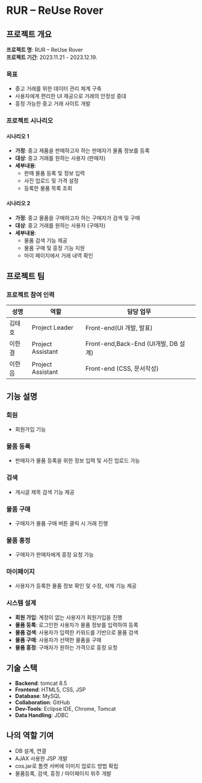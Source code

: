 # RUR – ReUse Rover

## 프로젝트 개요
**프로젝트 명**: RUR – ReUse Rover  
**프로젝트 기간**: 2023.11.21 - 2023.12.19.

### 목표
- 중고 거래를 위한 데이터 관리 체계 구축
- 사용자에게 편리한 UI 제공으로 거래의 안정성 증대
- 흥정 가능한 중고 거래 사이트 개발

### 프로젝트 시나리오

#### 시나리오 1
- **가정**: 중고 제품을 판매하고자 하는 판매자가 물품 정보를 등록
- **대상**: 중고 거래를 원하는 사용자 (판매자)
- **세부내용**:
  - 판매 물품 등록 및 정보 입력
  - 사진 업로드 및 가격 설정
  - 등록한 물품 목록 조회

#### 시나리오 2
- **가정**: 중고 물품을 구매하고자 하는 구매자가 검색 및 구매
- **대상**: 중고 거래를 원하는 사용자 (구매자)
- **세부내용**:
  - 물품 검색 기능 제공
  - 물품 구매 및 흥정 기능 지원
  - 마이 페이지에서 거래 내역 확인


## 프로젝트 팀
### 프로젝트 참여 인력
| 성명       | 역할                | 담당 업무                      |
|------------|---------------------|-------------------------------|
| 김태호     |  Project Leader      | Front-end(UI 개발, 발표)           |
| 이한결     |  Project Assistant   | Front-end,Back-End (UI개발, DB 설계) |
| 이한음     |  Project Assistant   | Front-end (CSS, 문서작성)            |

## 기능 설명

### 회원
- 회원가입 기능

### 물품 등록
- 판매자가 물품 등록을 위한 정보 입력 및 사진 업로드 가능

### 검색
- 게시글 제목 검색 기능 제공

### 물품 구매
- 구매자가 물품 구매 버튼 클릭 시 거래 진행

### 물품 흥정
- 구매자가 판매자에게 흥정 요청 가능

### 마이페이지
- 사용자가 등록한 물품 정보 확인 및 수정, 삭제 기능 제공

### 시스템 설계
- **회원 가입**: 계정이 없는 사용자가 회원가입을 진행
- **물품 등록**: 로그인한 사용자가 물품 정보를 입력하여 등록
- **물품 검색**: 사용자가 입력한 키워드를 기반으로 물품 검색
- **물품 구매**: 사용자가 선택한 물품을 구매
- **물품 흥정**: 구매자가 원하는 가격으로 흥정 요청

## 기술 스택
- **Backend**: tomcat 8.5
- **Frontend**: HTML5, CSS, JSP
- **Database**: MySQL
- **Collaboration**: GitHub
- **Dev-Tools**: Eclipse IDE, Chrome, Tomcat
- **Data Handling**: JDBC

## 나의 역할 기여
- DB 설계, 연결
- AJAX 사용한 JSP 개발
- cos.jar로 톰캣 서버에 이미지 업로드 방법 확립
- 물품등록, 검색, 흥정 / 마이페이지 위주 개발
